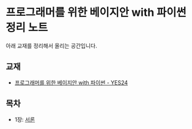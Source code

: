 # 프로그래머를 위한 베이지안 with 파이썬 정리 노트

아래 교재를 정리해서 올리는 공간입니다.

## 교재

- [프로그래머를 위한 베이지안 with 파이썬 - YES24](http://www.yes24.com/Product/Goods/57237963)

## 목차

- 1장: [서론](https://nbviewer.jupyter.org/github/LOPES-HUFS/Note-Probabilistic-Programming-and-Bayesian-Methods-for-Hackers/blob/master/Chapter_1_Introduction_to_Bayesian_Methods.ipynb)
